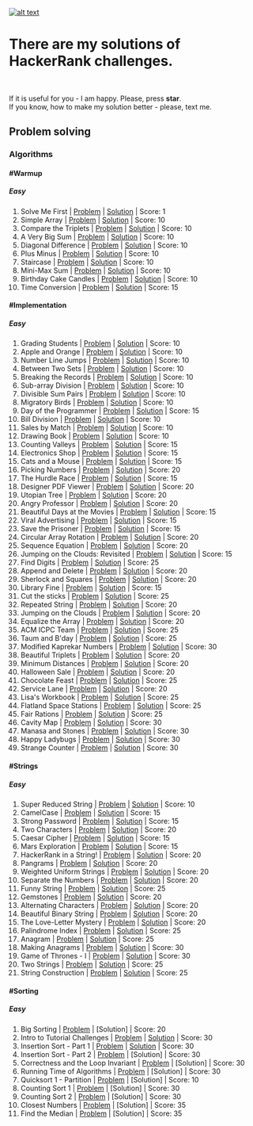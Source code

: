 [![alt text](https://i0.wp.com/gradsingames.com/wp-content/uploads/2016/05/856771_668224053197841_1943699009_o.png "Me on HackerRank")](https://www.hackerrank.com/jewel_vadim)


# There are my solutions of HackerRank challenges.
<br>

If it is useful for you - I am happy. Please, press **star**.
<br>
If you know, how to make my solution better - please, text me.


## Problem solving
### Algorithms
#### #Warmup
##### Easy
1. Solve Me First | [Problem](https://www.hackerrank.com/challenges/solve-me-first) | [Solution](https://github.com/jewelvadim/HackerRank/blob/master/Problem%20solving/Algorithms/%23Warmup/Easy/Solve%20Me%20First/README.md) | Score: 1
2. Simple Array | [Problem](https://www.hackerrank.com/challenges/simple-array-sum) | [Solution](https://github.com/jewelvadim/HackerRank/blob/master/Problem%20solving/Algorithms/%23Warmup/Easy/Simple%20Array/README.md) | Score: 10
3. Compare the Triplets | [Problem](https://www.hackerrank.com/challenges/compare-the-triplets) | [Solution](https://github.com/jewelvadim/HackerRank/blob/master/Problem%20solving/Algorithms/%23Warmup/Easy/Compare%20the%20Triplets/README.md) | Score: 10
4. A Very Big Sum | [Problem](https://www.hackerrank.com/challenges/a-very-big-sum) | [Solution](https://github.com/jewelvadim/HackerRank/blob/master/Problem%20solving/Algorithms/%23Warmup/Easy/A%20Very%20Big%20Sum/README.md) | Score: 10
5. Diagonal Difference | [Problem](https://www.hackerrank.com/challenges/diagonal-difference) | [Solution](https://github.com/jewelvadim/HackerRank/blob/master/Problem%20solving/Algorithms/%23Warmup/Easy/Diagonal%20Difference/README.md) | Score: 10
6. Plus Minus | [Problem](https://www.hackerrank.com/challenges/plus-minus) | [Solution](https://github.com/jewelvadim/HackerRank/blob/master/Problem%20solving/Algorithms/%23Warmup/Easy/Plus%20Minus/README.md) | Score: 10
7. Staircase | [Problem](https://www.hackerrank.com/challenges/staircase) | [Solution](https://github.com/jewelvadim/HackerRank/blob/master/Problem%20solving/Algorithms/%23Warmup/Easy/Staircase/README.md) | Score: 10
8. Mini-Max Sum | [Problem](https://www.hackerrank.com/challenges/mini-max-sum) | [Solution](https://github.com/jewelvadim/HackerRank/blob/master/Problem%20solving/Algorithms/%23Warmup/Easy/Mini-Max%20Sum/README.md) | Score: 10
9. Birthday Cake Candles | [Problem](https://www.hackerrank.com/challenges/birthday-cake-candles) | [Solution](https://github.com/jewelvadim/HackerRank/blob/master/Problem%20solving/Algorithms/%23Warmup/Easy/Birthday%20Cake%20Candles/README.md) | Score: 10
10. Time Conversion | [Problem](https://www.hackerrank.com/challenges/time-conversion) | [Solution](https://github.com/jewelvadim/HackerRank/blob/master/Problem%20solving/Algorithms/%23Warmup/Easy/Time%20Conversion/README.md) | Score: 15

#### #Implementation
##### Easy
1. Grading Students | [Problem](https://www.hackerrank.com/challenges/grading) | [Solution](https://github.com/jewelvadim/HackerRank/blob/master/Problem%20solving/Algorithms/%23Implementation/Easy/Grading%20Students/README.md) | Score: 10
2. Apple and Orange | [Problem](https://www.hackerrank.com/challenges/apple-and-orange) | [Solution](https://github.com/jewelvadim/HackerRank/blob/master/Problem%20solving/Algorithms/%23Implementation/Easy/Apple%20and%20Orange/README.md) | Score: 10
3. Number Line Jumps | [Problem](https://www.hackerrank.com/challenges/kangaroo) | [Solution](https://github.com/jewelvadim/HackerRank/blob/master/Problem%20solving/Algorithms/%23Implementation/Easy/Number%20Line%20Jumps/README.md) | Score: 10
4. Between Two Sets | [Problem](https://www.hackerrank.com/challenges/between-two-sets) | [Solution](https://github.com/jewelvadim/HackerRank/blob/master/Problem%20solving/Algorithms/%23Implementation/Easy/Between%20Two%20Sets/README.md) | Score: 10
5. Breaking the Records | [Problem](https://www.hackerrank.com/challenges/breaking-best-and-worst-records) | [Solution](https://github.com/jewelvadim/HackerRank/blob/master/Problem%20solving/Algorithms/%23Implementation/Easy/Breaking%20the%20Records/README.md) | Score: 10
6. Sub-array Division | [Problem](https://www.hackerrank.com/challenges/the-birthday-bar) | [Solution](https://github.com/jewelvadim/HackerRank/tree/master/Problem%20solving/Algorithms/%23Implementation/Easy/Sub-array%20Division) | Score: 10
7. Divisible Sum Pairs | [Problem](https://www.hackerrank.com/challenges/divisible-sum-pairs) | [Solution](https://github.com/jewelvadim/HackerRank/blob/master/Problem%20solving/Algorithms/%23Implementation/Easy/Divisible%20Sum%20Pairs/README.md) | Score: 10
8. Migratory Birds | [Problem](https://www.hackerrank.com/challenges/migratory-birds) | [Solution](https://github.com/jewelvadim/HackerRank/blob/master/Problem%20solving/Algorithms/%23Implementation/Easy/Migratory%20Birds/README.md) | Score: 10
9. Day of the Programmer | [Problem](https://www.hackerrank.com/challenges/day-of-the-programmer) | [Solution](https://github.com/jewelvadim/HackerRank/blob/master/Problem%20solving/Algorithms/%23Implementation/Easy/Day%20of%20the%20Programmer/README.md) | Score: 15
10. Bill Division | [Problem](https://www.hackerrank.com/challenges/bon-appetit) | [Solution](https://github.com/jewelvadim/HackerRank/blob/master/Problem%20solving/Algorithms/%23Implementation/Easy/Bill%20Division/README.md) | Score: 10
11. Sales by Match | [Problem](https://www.hackerrank.com/challenges/sock-merchant) | [Solution](https://github.com/jewelvadim/HackerRank/blob/master/Problem%20solving/Algorithms/%23Implementation/Easy/Sales%20by%20Match/README.md) | Score: 10
12. Drawing Book | [Problem](https://www.hackerrank.com/challenges/drawing-book) | [Solution](https://github.com/jewelvadim/HackerRank/blob/master/Problem%20solving/Algorithms/%23Implementation/Easy/Drawing%20Book/README.md) | Score: 10
13. Counting Valleys | [Problem](https://www.hackerrank.com/challenges/counting-valleys) | [Solution](https://github.com/jewelvadim/HackerRank/blob/master/Problem%20solving/Algorithms/%23Implementation/Easy/Counting%20Valleys/README.md) | Score: 15
14. Electronics Shop | [Problem](https://www.hackerrank.com/challenges/electronics-shop) | [Solution](https://github.com/jewelvadim/HackerRank/blob/master/Problem%20solving/Algorithms/%23Implementation/Easy/Electronics%20Shop/README.md) | Score: 15
15. Cats and a Mouse | [Problem](https://www.hackerrank.com/challenges/cats-and-a-mouse) | [Solution](https://github.com/jewelvadim/HackerRank/blob/master/Problem%20solving/Algorithms/%23Implementation/Easy/Cats%20and%20a%20Mouse/README.md) | Score: 15
16. Picking Numbers | [Problem](https://www.hackerrank.com/challenges/picking-numbers) | [Solution](https://github.com/jewelvadim/HackerRank/blob/master/Problem%20solving/Algorithms/%23Implementation/Easy/Picking%20Numbers/README.md) | Score: 20
17. The Hurdle Race | [Problem](https://www.hackerrank.com/challenges/the-hurdle-race) | [Solution](https://github.com/jewelvadim/HackerRank/blob/master/Problem%20solving/Algorithms/%23Implementation/Easy/The%20Hurdle%20Race/README.md) | Score: 15
18. Designer PDF Viewer | [Problem](https://www.hackerrank.com/challenges/designer-pdf-viewer) | [Solution](https://github.com/jewelvadim/HackerRank/blob/master/Problem%20solving/Algorithms/%23Implementation/Easy/Designer%20PDF%20Viewer/README.md) | Score: 20
19. Utopian Tree | [Problem](https://www.hackerrank.com/challenges/utopian-tree) | [Solution](https://github.com/jewelvadim/HackerRank/blob/master/Problem%20solving/Algorithms/%23Implementation/Easy/Utopian%20Tree/README.md) | Score: 20
20. Angry Professor | [Problem](https://www.hackerrank.com/challenges/angry-professor) | [Solution](https://github.com/jewelvadim/HackerRank/blob/master/Problem%20solving/Algorithms/%23Implementation/Easy/Angry%20Professor/README.md) | Score: 20
21. Beautiful Days at the Movies | [Problem](https://www.hackerrank.com/challenges/beautiful-days-at-the-movies) | [Solution](https://github.com/jewelvadim/HackerRank/blob/master/Problem%20solving/Algorithms/%23Implementation/Easy/Beautiful%20Days%20at%20the%20Movies/README.md) | Score: 15
22. Viral Advertising | [Problem](https://www.hackerrank.com/challenges/strange-advertising) | [Solution](https://github.com/jewelvadim/HackerRank/blob/master/Problem%20solving/Algorithms/%23Implementation/Easy/Viral%20Advertising/README.md) | Score: 15
23. Save the Prisoner | [Problem](https://www.hackerrank.com/challenges/save-the-prisoner) | [Solution](https://github.com/jewelvadim/HackerRank/blob/master/Problem%20solving/Algorithms/%23Implementation/Easy/Save%20the%20Prisoner/README.md) | Score: 15
24. Circular Array Rotation | [Problem](https://www.hackerrank.com/challenges/circular-array-rotation) | [Solution](https://github.com/jewelvadim/HackerRank/blob/master/Problem%20solving/Algorithms/%23Implementation/Easy/Circular%20Array%20Rotation/README.md) | Score: 20
25. Sequence Equation | [Problem](https://www.hackerrank.com/challenges/permutation-equation) | [Solution](https://github.com/jewelvadim/HackerRank/blob/master/Problem%20solving/Algorithms/%23Implementation/Easy/Sequence%20Equation/README.md) | Score: 20
26. Jumping on the Clouds: Revisited | [Problem](https://www.hackerrank.com/challenges/jumping-on-the-clouds-revisited) | [Solution](https://github.com/jewelvadim/HackerRank/blob/master/Problem%20solving/Algorithms/%23Implementation/Easy/Jumping%20on%20the%20Clouds:%20Revisited/README.md) | Score: 15
27. Find Digits | [Problem](https://www.hackerrank.com/challenges/find-digits) | [Solution](https://github.com/jewelvadim/HackerRank/blob/master/Problem%20solving/Algorithms/%23Implementation/Easy/Find%20Digits/README.md) | Score: 25
28. Append and Delete | [Problem](https://www.hackerrank.com/challenges/append-and-delete) | [Solution](https://github.com/jewelvadim/HackerRank/blob/master/Problem%20solving/Algorithms/%23Implementation/Easy/Append%20and%20Delete/README.md) | Score: 20
29. Sherlock and Squares | [Problem](https://www.hackerrank.com/challenges/sherlock-and-squares) | [Solution](https://github.com/jewelvadim/HackerRank/blob/master/Problem%20solving/Algorithms/%23Implementation/Easy/Sherlock%20and%20Squares/README.md) | Score: 20
30. Library Fine | [Problem](https://www.hackerrank.com/challenges/library-fine) | [Solution](https://github.com/jewelvadim/HackerRank/blob/master/Problem%20solving/Algorithms/%23Implementation/Easy/Library%20Fine/README.md) | Score: 15
31. Cut the sticks | [Problem](https://www.hackerrank.com/challenges/cut-the-sticks) | [Solution](https://github.com/jewelvadim/HackerRank/blob/master/Problem%20solving/Algorithms/%23Implementation/Easy/Cut%20the%20sticks/README.md) | Score: 25
32. Repeated String | [Problem](https://www.hackerrank.com/challenges/repeated-string) | [Solution](https://github.com/jewelvadim/HackerRank/blob/master/Problem%20solving/Algorithms/%23Implementation/Easy/Repeated%20String/README.md) | Score: 20
33. Jumping on the Clouds | [Problem](https://www.hackerrank.com/challenges/jumping-on-the-clouds) | [Solution](https://github.com/jewelvadim/HackerRank/blob/master/Problem%20solving/Algorithms/%23Implementation/Easy/Jumping%20on%20the%20Clouds/README.md) | Score: 20
34. Equalize the Array | [Problem](https://www.hackerrank.com/challenges/equality-in-a-array) | [Solution](https://github.com/jewelvadim/HackerRank/blob/master/Problem%20solving/Algorithms/%23Implementation/Easy/Equalize%20the%20Array/README.md) | Score: 20
35. ACM ICPC Team | [Problem](https://www.hackerrank.com/challenges/acm-icpc-team) | [Solution](https://github.com/jewelvadim/HackerRank/blob/master/Problem%20solving/Algorithms/%23Implementation/Easy/ACM%20ICPC%20Team/README.md) | Score: 25
36. Taum and B'day | [Problem](https://www.hackerrank.com/challenges/taum-and-bday) | [Solution](https://github.com/jewelvadim/HackerRank/blob/master/Problem%20solving/Algorithms/%23Implementation/Easy/Taum%20and%20B'day/README.md) | Score: 25
37. Modified Kaprekar Numbers | [Problem](https://www.hackerrank.com/challenges/kaprekar-numbers) | [Solution](https://github.com/jewelvadim/HackerRank/blob/master/Problem%20solving/Algorithms/%23Implementation/Easy/Modified%20Kaprekar%20Numbers/README.md) | Score: 30
38. Beautiful Triplets | [Problem](https://www.hackerrank.com/challenges/beautiful-triplets) | [Solution](https://github.com/jewelvadim/HackerRank/blob/master/Problem%20solving/Algorithms/%23Implementation/Easy/Beautiful%20Triplets/README.md) | Score: 20
39. Minimum Distances | [Problem](https://www.hackerrank.com/challenges/minimum-distances) | [Solution](https://github.com/jewelvadim/HackerRank/blob/master/Problem%20solving/Algorithms/%23Implementation/Easy/Minimum%20Distances/README.md) | Score: 20
40. Halloween Sale | [Problem](https://www.hackerrank.com/challenges/halloween-sale) | [Solution](https://github.com/jewelvadim/HackerRank/blob/master/Problem%20solving/Algorithms/%23Implementation/Easy/Halloween%20Sale/README.md) | Score: 20
41. Chocolate Feast | [Problem](https://www.hackerrank.com/challenges/chocolate-feast) | [Solution](https://github.com/jewelvadim/HackerRank/blob/master/Problem%20solving/Algorithms/%23Implementation/Easy/Chocolate%20Feast/README.md) | Score: 25
42. Service Lane | [Problem](https://www.hackerrank.com/challenges/service-lane) | [Solution](https://github.com/jewelvadim/HackerRank/blob/master/Problem%20solving/Algorithms/%23Implementation/Easy/Service%20Lane/README.md) | Score: 20
43. Lisa's Workbook | [Problem](https://www.hackerrank.com/challenges/lisa-workbook) | [Solution](https://github.com/jewelvadim/HackerRank/blob/master/Problem%20solving/Algorithms/%23Implementation/Easy/Lisa's%20Workbook/README.md) | Score: 25
44. Flatland Space Stations | [Problem](https://www.hackerrank.com/challenges/flatland-space-stations) | [Solution](https://github.com/jewelvadim/HackerRank/blob/master/Problem%20solving/Algorithms/%23Implementation/Easy/Flatland%20Space%20Stations/README.md) | Score: 25
45. Fair Rations | [Problem](https://www.hackerrank.com/challenges/fair-rations) | [Solution](https://github.com/jewelvadim/HackerRank/blob/master/Problem%20solving/Algorithms/%23Implementation/Easy/Fair%20Rations/README.md) | Score: 25
46. Cavity Map | [Problem](https://www.hackerrank.com/challenges/cavity-map) | [Solution](https://github.com/jewelvadim/HackerRank/blob/master/Problem%20solving/Algorithms/%23Implementation/Easy/Cavity%20Map/README.md) | Score: 30
47. Manasa and Stones | [Problem](https://www.hackerrank.com/challenges/manasa-and-stones) | [Solution](https://github.com/jewelvadim/HackerRank/blob/master/Problem%20solving/Algorithms/%23Implementation/Easy/Manasa%20and%20Stones/README.md) | Score: 30
48. Happy Ladybugs | [Problem](https://www.hackerrank.com/challenges/happy-ladybugs) | [Solution](https://github.com/jewelvadim/HackerRank/blob/master/Problem%20solving/Algorithms/%23Implementation/Easy/Happy%20Ladybugs/README.md) | Score: 30
49. Strange Counter | [Problem](https://www.hackerrank.com/challenges/strange-code) | [Solution](https://github.com/jewelvadim/HackerRank/blob/master/Problem%20solving/Algorithms/%23Implementation/Easy/Strange%20Counter/README.md) | Score: 30

#### #Strings
##### Easy
1. Super Reduced String | [Problem](https://www.hackerrank.com/challenges/reduced-string) | [Solution](https://github.com/jewelvadim/HackerRank/blob/master/Problem%20solving/Algorithms/%23Strings/Easy/Super%20Reduced%20String/README.md) | Score: 10
2. CamelCase | [Problem](https://www.hackerrank.com/challenges/camelcase) | [Solution](https://github.com/jewelvadim/HackerRank/blob/master/Problem%20solving/Algorithms/%23Strings/Easy/CamelCase/README.md) | Score: 15
3. Strong Password | [Problem](https://www.hackerrank.com/challenges/strong-password) | [Solution](https://github.com/jewelvadim/HackerRank/blob/master/Problem%20solving/Algorithms/%23Strings/Easy/Strong%20Password/README.md) | Score: 15
4. Two Characters | [Problem](https://www.hackerrank.com/challenges/two-characters) | [Solution](https://github.com/jewelvadim/HackerRank/blob/master/Problem%20solving/Algorithms/%23Strings/Easy/Two%20Characters/README.md) | Score: 20
5. Caesar Cipher | [Problem](https://www.hackerrank.com/challenges/caesar-cipher-1) | [Solution](https://github.com/jewelvadim/HackerRank/blob/master/Problem%20solving/Algorithms/%23Strings/Easy/Caesar%20Cipher/README.md) | Score: 15
6. Mars Exploration | [Problem](https://www.hackerrank.com/challenges/mars-exploration) | [Solution](https://github.com/jewelvadim/HackerRank/blob/master/Problem%20solving/Algorithms/%23Strings/Easy/Mars%20Exploration/README.md) | Score: 15
7. HackerRank in a String! | [Problem](https://www.hackerrank.com/challenges/hackerrank-in-a-string) | [Solution](https://github.com/jewelvadim/HackerRank/blob/master/Problem%20solving/Algorithms/%23Strings/Easy/HackerRank%20in%20a%20String!/README.md) | Score: 20
8. Pangrams | [Problem](https://www.hackerrank.com/challenges/pangrams) | [Solution](https://github.com/jewelvadim/HackerRank/blob/master/Problem%20solving/Algorithms/%23Strings/Easy/Pangrams/README.md) | Score: 20
9. Weighted Uniform Strings | [Problem](https://www.hackerrank.com/challenges/weighted-uniform-string/problem) | [Solution](https://github.com/jewelvadim/HackerRank/blob/master/Problem%20solving/Algorithms/%23Strings/Easy/Weighted%20Uniform%20Strings/README.md) | Score: 20
10. Separate the Numbers | [Problem](https://www.hackerrank.com/challenges/separate-the-numbers) | [Solution](https://github.com/jewelvadim/HackerRank/blob/master/Problem%20solving/Algorithms/%23Strings/Easy/Separate%20the%20Numbers/README.md) | Score: 20
11. Funny String | [Problem](https://www.hackerrank.com/challenges/funny-string) | [Solution](https://github.com/jewelvadim/HackerRank/blob/master/Problem%20solving/Algorithms/%23Strings/Easy/Funny%20String/README.md) | Score: 25
12. Gemstones | [Problem](https://www.hackerrank.com/challenges/gem-stones) | [Solution](https://github.com/jewelvadim/HackerRank/blob/master/Problem%20solving/Algorithms/%23Strings/Easy/Gemstones/README.md) | Score: 20
13. Alternating Characters | [Problem](https://www.hackerrank.com/challenges/alternating-characters) | [Solution](https://github.com/jewelvadim/HackerRank/blob/master/Problem%20solving/Algorithms/%23Strings/Easy/Alternating%20Characters/README.md) | Score: 20
14. Beautiful Binary String | [Problem](https://www.hackerrank.com/challenges/beautiful-binary-string) | [Solution](https://github.com/jewelvadim/HackerRank/blob/master/Problem%20solving/Algorithms/%23Strings/Easy/Beautiful%20Binary%20String/README.md) | Score: 20
15. The Love-Letter Mystery | [Problem](https://www.hackerrank.com/challenges/the-love-letter-mystery) | [Solution](https://github.com/jewelvadim/HackerRank/blob/master/Problem%20solving/Algorithms/%23Strings/Easy/The%20Love-Letter%20Mystery/README.md) | Score: 20
16. Palindrome Index | [Problem](https://www.hackerrank.com/challenges/palindrome-index) | [Solution](https://github.com/jewelvadim/HackerRank/blob/master/Problem%20solving/Algorithms/%23Strings/Easy/Palindrome%20Index/README.md) | Score: 25
17. Anagram | [Problem](https://www.hackerrank.com/challenges/anagram) | [Solution](https://github.com/jewelvadim/HackerRank/blob/master/Problem%20solving/Algorithms/%23Strings/Easy/Anagram/README.md) | Score: 25
18. Making Anagrams | [Problem](https://www.hackerrank.com/challenges/making-anagrams) | [Solution](https://github.com/jewelvadim/HackerRank/blob/master/Problem%20solving/Algorithms/%23Strings/Easy/Making%20Anagrams/README.md) | Score: 30
19. Game of Thrones - I | [Problem](https://www.hackerrank.com/challenges/game-of-thrones) | [Solution](https://github.com/jewelvadim/HackerRank/blob/master/Problem%20solving/Algorithms/%23Strings/Easy/Game%20of%20Thrones%20-%20I/README.md) | Score: 30
20. Two Strings | [Problem](https://www.hackerrank.com/challenges/two-strings) | [Solution](https://github.com/jewelvadim/HackerRank/blob/master/Problem%20solving/Algorithms/%23Strings/Easy/Two%20Strings/README.md) | Score: 25
21. String Construction | [Problem](https://www.hackerrank.com/challenges/string-construction) | [Solution](https://github.com/jewelvadim/HackerRank/blob/master/Problem%20solving/Algorithms/%23Strings/Easy/String%20Construction/README.md) | Score: 25

#### #Sorting
##### Easy
1. Big Sorting | [Problem](https://www.hackerrank.com/challenges/big-sorting) | [Solution] | Score: 20
2. Intro to Tutorial Challenges | [Problem](https://www.hackerrank.com/challenges/tutorial-intro) | [Solution](https://github.com/jewelvadim/HackerRank/blob/master/Problem%20solving/Algorithms/%23Sorting/Easy/Intro%20to%20Tutorial%20Challenges/README.md) | Score: 30
3. Insertion Sort - Part 1 | [Problem](https://www.hackerrank.com/challenges/insertionsort1) | [Solution](https://github.com/jewelvadim/HackerRank/blob/master/Problem%20solving/Algorithms/%23Sorting/Easy/Insertion%20Sort%20-%20Part%201/README.md) | Score: 30
4. Insertion Sort - Part 2 | [Problem](https://www.hackerrank.com/challenges/insertionsort2) | [Solution] | Score: 30
5. Correctness and the Loop Invariant | [Problem](https://www.hackerrank.com/challenges/correctness-invariant) | [Solution] | Score: 30
6. Running Time of Algorithms | [Problem](https://www.hackerrank.com/challenges/runningtime) | [Solution] | Score: 30
7. Quicksort 1 - Partition | [Problem](https://www.hackerrank.com/challenges/quicksort1) | [Solution] | Score: 10
8. Counting Sort 1 | [Problem](https://www.hackerrank.com/challenges/countingsort1) | [Solution] | Score: 30
9. Counting Sort 2 | [Problem](https://www.hackerrank.com/challenges/countingsort2) | [Solution] | Score: 30
10. Closest Numbers | [Problem](https://www.hackerrank.com/challenges/closest-numbers) | [Solution] | Score: 35
11. Find the Median | [Problem](https://www.hackerrank.com/challenges/find-the-median) | [Solution] | Score: 35
